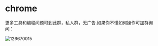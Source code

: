 # chrome
更多工具和编程问题可到此群，私人群，无广告.如果你不懂如何操作可加群询问：

![126670015](https://user-images.githubusercontent.com/62045791/129456783-4a1275fb-02a7-4fdc-bb1d-be8d56956fe2.png)
